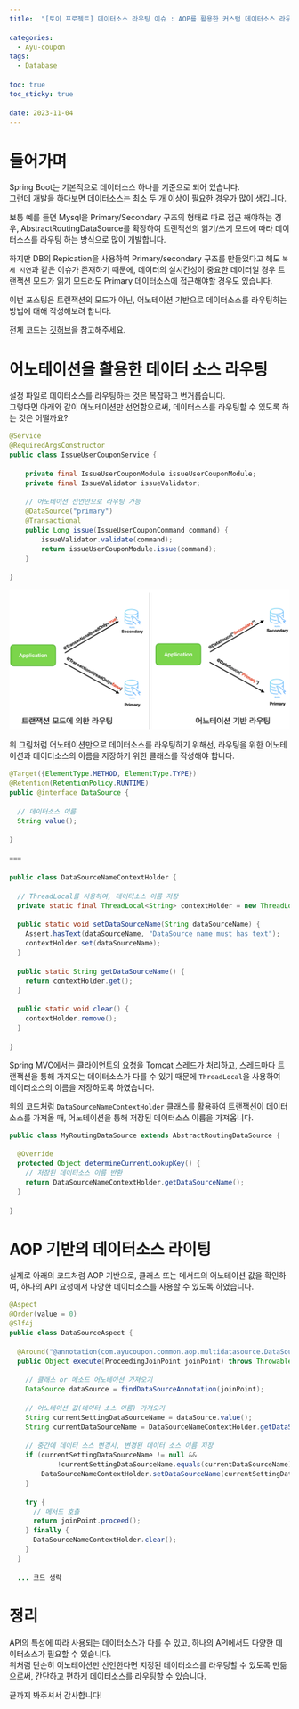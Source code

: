 ```yaml
---
title:  "[토이 프로젝트] 데이터소스 라우팅 이슈 : AOP를 활용한 커스텀 데이터소스 라우팅 어노테이션"

categories:
  - Ayu-coupon
tags:
  - Database

toc: true
toc_sticky: true

date: 2023-11-04
---
```


# 들어가며

Spring Boot는 기본적으로 데이터소스 하나를 기준으로 되어 있습니다.  
그런데 개발을 하다보면 데이터소스는 최소 두 개 이상이 필요한 경우가 많이 생깁니다.

보통 예를 들면 Mysql을 Primary/Secondary 구조의 형태로 따로 접근 해야하는 경우, AbstractRoutingDataSource를 확장하여 트랜잭션의 읽기/쓰기 모드에 따라 데이터소스를 라우팅 하는 방식으로 많이 개발합니다.

하지만 DB의 Repication을 사용하여 Primary/secondary 구조를 만들었다고 해도 `복제 지연`과 같은 이슈가 존재하기 때문에, 데이터의 실시간성이 중요한 데이터일 경우 트랜잭션 모드가 읽기 모드라도 Primary 데이터소스에 접근해야할 경우도 있습니다.  

이번 포스팅은 트랜잭션의 모드가 아닌, 어노테이션 기반으로 데이터소스를 라우팅하는 방법에 대해 작성해보려 합니다.  

전체 코드는 [깃허브](https://github.com/f-lab-edu/AYU-Coupon-Service/tree/develop/src/main/java/com/ayucoupon/common/aop/multidatasource)을 참고해주세요.

# 어노테이션을 활용한 데이터 소스 라우팅

설정 파일로 데이터소스를 라우팅하는 것은 복잡하고 번거롭습니다.  
그렇다면 아래와 같이 어노테이션만 선언함으로써, 데이터소스를 라우팅할 수 있도록 하는 것은 어떨까요?  

```java
@Service
@RequiredArgsConstructor
public class IssueUserCouponService {

    private final IssueUserCouponModule issueUserCouponModule;
    private final IssueValidator issueValidator;

    // 어노테이션 선언만으로 라우팅 가능
    @DataSource("primary")
    @Transactional
    public Long issue(IssueUserCouponCommand command) {
        issueValidator.validate(command);
        return issueUserCouponModule.issue(command);
    }

}
```

![](../../image/Toy-Project/[토이%20프로젝트]%20데이터소스%20라우팅%20이슈%20:%20AOP를%20활용한%20커스텀%20데이터소스%20라우팅%20어노테이션/1.png)



위 그림처럼 어노테이션만으로 데이터소스를 라우팅하기 위해선, 라우팅을 위한 어노테이션과 데이터소스의 이름을 저장하기 위한 클래스를 작성해야 합니다.

```java
@Target({ElementType.METHOD, ElementType.TYPE})
@Retention(RetentionPolicy.RUNTIME)
public @interface DataSource {

  // 데이터소스 이름
  String value();

}

===

public class DataSourceNameContextHolder {

  // ThreadLocal를 사용하여, 데이터소스 이름 저장
  private static final ThreadLocal<String> contextHolder = new ThreadLocal<>();

  public static void setDataSourceName(String dataSourceName) {
    Assert.hasText(dataSourceName, "DataSource name must has text");
    contextHolder.set(dataSourceName);
  }

  public static String getDataSourceName() {
    return contextHolder.get();
  }

  public static void clear() {
    contextHolder.remove();
  }

}
```

Spring MVC에서는 클라이언트의 요청을 Tomcat 스레드가 처리하고, 스레드마다 트랜잭션을 통해 가져오는 데이터소스가 다를 수 있기 때문에 `ThreadLocal`을 사용하여 데이터소스의 이름을 저장하도록 하였습니다.

위의 코드처럼 `DataSourceNameContextHolder` 클래스를 활용하여 트랜잭션이 데이터소스를 가져올 때, 어노테이션을 통해 저장된 데이터소스 이름을 가져옵니다.

```java
public class MyRoutingDataSource extends AbstractRoutingDataSource {
    
  @Override
  protected Object determineCurrentLookupKey() {
    // 저장된 데이터소스 이름 반환
    return DataSourceNameContextHolder.getDataSourceName();
  }

}
```

# AOP 기반의 데이터소스 라이팅

실제로 아래의 코드처럼 AOP 기반으로, 클래스 또는 메서드의 어노테이션 값을 확인하여, 하나의 API 요청에서 다양한 데이터소스를 사용할 수 있도록 하였습니다.

```java
@Aspect
@Order(value = 0)
@Slf4j
public class DataSourceAspect {

  @Around("@annotation(com.ayucoupon.common.aop.multidatasource.DataSource)")
  public Object execute(ProceedingJoinPoint joinPoint) throws Throwable {

    // 클래스 or 메소드 어노테이션 가져오기
    DataSource dataSource = findDataSourceAnnotation(joinPoint);

    // 어노테이션 값(데이터 소스 이름) 가져오기
    String currentSettingDataSourceName = dataSource.value();
    String currentDataSourceName = DataSourceNameContextHolder.getDataSourceName();

    // 중간에 데이터 소스 변경시, 변경된 데이터 소스 이름 저장
    if (currentSettingDataSourceName != null &&
            !currentSettingDataSourceName.equals(currentDataSourceName)) {
        DataSourceNameContextHolder.setDataSourceName(currentSettingDataSourceName);
    }

    try {
      // 메서드 호출
      return joinPoint.proceed();
    } finally {
      DataSourceNameContextHolder.clear();
    }
  }

  ... 코드 생략

```

# 정리

API의 특성에 따라 사용되는 데이터소스가 다를 수 있고, 하나의 API에서도 다양한 데이터소스가 필요할 수 있습니다.  
위처럼 단순히 어노테이션만 선언한다면 지정된 데이터소스를 라우팅할 수 있도록 만듦으로써, 간단하고 편하게 데이터소스를 라우팅할 수 있습니다.

끝까지 봐주셔서 감사합니다!
